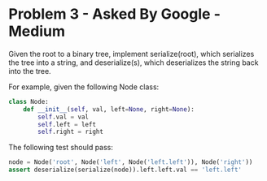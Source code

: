 # Problem 3 - Asked By Google -Medium

Given the root to a binary tree, implement serialize(root), which serializes the tree into a string, and deserialize(s), which deserializes the string back into the tree.

For example, given the following Node class:

```python
class Node:
    def __init__(self, val, left=None, right=None):
        self.val = val
        self.left = left
        self.right = right
```

The following test should pass:

```python
node = Node('root', Node('left', Node('left.left')), Node('right'))
assert deserialize(serialize(node)).left.left.val == 'left.left'
```